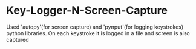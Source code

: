 # Key-Logger-N-Screen-Capture
Used 'autopy'(for screen capture) and 'pynput'(for logging keystrokes) python libraries.
On each keystroke it is logged in a file and screen is also captured
